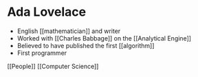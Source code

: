 # Ada Lovelace

- English [[mathematician]] and writer
- Worked with [[Charles Babbage]] on the [[Analytical Engine]]
- Believed to have published the first [[algorithm]]
- First programmer

[[People]] [[Computer Science]]

